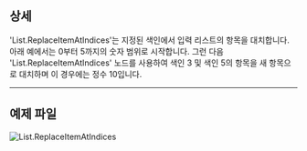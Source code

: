 ## 상세
'List.ReplaceItemAtIndices'는 지정된 색인에서 입력 리스트의 항목을 대치합니다.
아래 예에서는 0부터 5까지의 숫자 범위로 시작합니다. 그런 다음 'List.ReplaceItemAtIndices' 노드를 사용하여 색인 3 및 색인 5의 항목을 새 항목으로 대치하며 이 경우에는 정수 10입니다.
___
## 예제 파일

![List.ReplaceItemAtIndices](./DSCore.List.ReplaceItemAtIndices_img.jpg)
